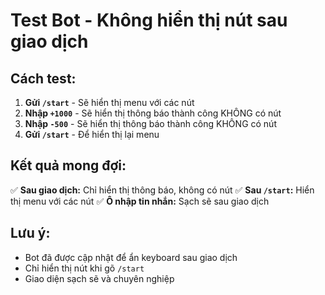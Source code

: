 # Test Bot - Không hiển thị nút sau giao dịch

## Cách test:

1. **Gửi `/start`** - Sẽ hiển thị menu với các nút
2. **Nhập `+1000`** - Sẽ hiển thị thông báo thành công KHÔNG có nút
3. **Nhập `-500`** - Sẽ hiển thị thông báo thành công KHÔNG có nút
4. **Gửi `/start`** - Để hiển thị lại menu

## Kết quả mong đợi:

✅ **Sau giao dịch:** Chỉ hiển thị thông báo, không có nút
✅ **Sau `/start`:** Hiển thị menu với các nút
✅ **Ô nhập tin nhắn:** Sạch sẽ sau giao dịch

## Lưu ý:

- Bot đã được cập nhật để ẩn keyboard sau giao dịch
- Chỉ hiển thị nút khi gõ `/start`
- Giao diện sạch sẽ và chuyên nghiệp

